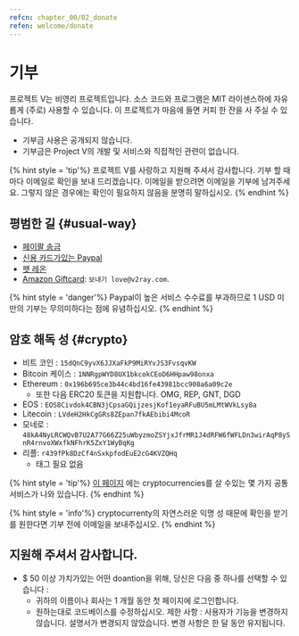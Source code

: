 ```yaml
---
refcn: chapter_00/02_donate
refen: welcome/donate
---
```

# 기부

프로젝트 V는 비영리 프로젝트입니다. 소스 코드와 프로그램은 MIT 라이센스하에 자유롭게 (주로) 사용할 수 있습니다. 이 프로젝트가 마음에 들면 커피 한 잔을 사 주실 수 있습니다.

* 기부금 사용은 공개되지 않습니다.
* 기부금은 Project V의 개발 및 서비스와 직접적인 관련이 없습니다.

{% hint style = 'tip'%} 프로젝트 V를 사랑하고 지원해 주셔서 감사합니다. 기부 할 때마다 이메일로 확인을 보내 드리겠습니다. 이메일을 받으려면 이메일을 기부에 남겨주세요. 그렇지 않은 경우에는 확인이 필요하지 않음을 분명히 말하십시오. {% endhint %}

## 평범한 길 {#usual-way}

* [페이팔 송금](https://www.paypal.me/ProjectV2Ray/25)
* [신용 카드가있는 Paypal](https://www.paypal.com/cgi-bin/webscr?cmd=_s-xclick&amount=25&currency_code=usd&hosted_button_id=4TU3UKYANT2WY)
* [팻 레온](https://www.patreon.com/v2ray)
* [Amazon Giftcard](https://www.amazon.com/Amazon-eGift-Card-Birthday-Balloons/dp/B01FIS88SY): `보내기 love@v2ray.com`.

{% hint style = 'danger'%} Paypal이 높은 서비스 수수료를 부과하므로 1 USD 미만의 기부는 무의미하다는 점에 유념하십시오. {% endhint %}

## 암호 해독 성 {#crypto}

* 비트 코인 : `15dQnC9yvX6JJXaFkP9MiRYvJS3FvsqvKW`
* Bitcoin 케이스 : `1NNRgpWYD8UX1bkcokCEoD6HHpaw98onxa`
* Ethereum : `0x196b695ce3b44c4bd16fe43981bcc908a6a09c2e` 
  * 또한 다음 ERC20 토큰을 지원합니다. OMG, REP, GNT, DGD
* EOS : `EOS8Civdok4CBN3jCpsaGQijzesjKof1eyaRFuBU5mLMtWVkLsy8a`
* Litecoin : `LVdeH2HkCgGRs8ZEpan7fkAEbibi4McoR`
* 모네로 : `48kA4NyLRCWQvB7U2A77G66Z25uWbyzmoZSYjxJfrMR1J4dRFW6fWFLDn3wirAqP8ySnR4rnvoXWxfkNFhrK5ZxY1WyBqKg`
* 리플: `r439fPk8DzCf4nSxkpfodEuE2cG4KVZQHq` 
  * 태그 필요 없음

{% hint style = 'tip'%} [이 페이지](../ui_client/service.md) 에는 cryptocurrencies를 살 수있는 몇 가지 공통 서비스가 나와 있습니다. {% endhint %}

{% hint style = 'info'%} cryptocurrenty의 자연스러운 익명 성 때문에 확인을 받기를 원한다면 기부 전에 이메일을 보내주십시오. {% endhint %}

## 지원해 주셔서 감사합니다.

* $ 50 이상 가치가있는 어떤 doantion을 위해, 당신은 다음 중 하나를 선택할 수 있습니다 : 
  * 귀하의 이름이나 회사는 1 개월 동안 첫 페이지에 로그인합니다.
  * 원하는대로 코드베이스를 수정하십시오. 제한 사항 : 사용자가 기능을 변경하지 않습니다. 설명서가 변경되지 않았습니다. 변경 사항은 한 달 동안 유지됩니다.